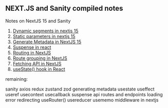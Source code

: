 ## NEXT.JS and Sanity compiled notes 

Notes on NextJS 15 and Sanity

1. [Dynamic segments in nextjs 15](/guides/dynamic-segments.md)
2. [Static parameters in nextjs 15](/guides/static-params.md)
3. [Generate Metadata in NextJS 15](/guides/generate-metadata)
4. [Suspense in react](/guides/suspense.md)
5. [Routing in NextJS](/guides/routing.md)
6. [Route grouping in NextJS](/guides/route-groups.md)
7. [Fetching API in NextJS](/guides/fetch.md)
8. [useState() hook in React](/guides/fetch.md)

remaining:

sanity
axios
redux 
zustand
zod
generating metadata
usestate 
useffect
useref
usecontext
usecallback
suspense
api routes and endpoints
loading 
error
redirecting
useRouter()
usereducer
usememo
middleware in nextjs